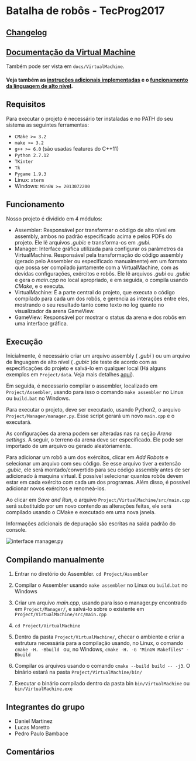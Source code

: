 # Batalha de robôs - TecProg2017

## [Changelog](changelog.md)

## [Documentação da Virtual Machine](https://r0zbot.github.io/Batalha-de-robos-TecProg2017/VirtualMachine/)
 Também pode ser vista em `docs/VirtualMachine`.

#### Veja também as [instruções adicionais implementadas](instrucoes_adicionais.md) e o [funcionamento da linguagem de alto nível](alto_nivel.md).

## Requisitos

Para executar o projeto é necessário ter instaladas e no PATH do seu sistema as seguintes ferramentas:

* `CMake >= 3.2`
* `make >= 3.2 `
* `g++ >= 6.0` (são usadas features do C++11)
* `Python 2.7.12`
* `TKinter`
* `Tk`
* `Pygame 1.9.3`
* Linux: `xterm`
* Windows: `MinGW >= 2013072200`

## Funcionamento

Nosso projeto é dividido em 4 módulos:
* Assembler: Responsável por transformar o código de alto nível em assembly, ambos no padrão especificado acima e pelos PDFs do projeto. Ele lê arquivos _.gubic_ e transforma-os em _.gubi_.
* Manager: Interface gráfica utilizada para configurar os parâmetros da VirtualMachine. Responsável pela transformação do código assembly (gerado pelo Assembler ou especificado manualmente) em um formato que possa ser compilado juntamente com a VirtualMachine, com as devidas configurações, exércitos e robôs. Ele lê arquivos _.gubi_ ou _.gubic_ e gera o _main.cpp_ no local apropriado, e em seguida, o compila usando _CMake_, e o executa.
* VirtualMachine: É a parte central do projeto, que executa o código compilado para cada um dos robôs, e gerencia as interações entre eles, mostrando o seu resultado tanto como texto no log quanto no visualizador da arena GameView.
* GameView: Responsável por mostrar o status da arena e dos robôs em uma interface gráfica.   

## Execução

Inicialmente, é necessário criar um arquivo assembly ( _.gubi_ ) ou um arquivo de linguagem de alto nível ( _.gubic_ )de teste de acordo com as especificações do projeto e salvá-lo em qualquer local (Há alguns exemplos em `Project/data`. Veja mais detalhes [aqui](Project/data/0testfiles.md)). 

Em seguida, é necessario compilar o assembler, localizado em `Project/Assembler`, usando para isso o comando `make assembler` no Linux ou `build.bat` no Windows. 

Para executar o projeto, deve ser executado, usando Python2, o arquivo `Project/Manager/manager.py`. Esse script gerará um novo `main.cpp` e o executará.

As configurações da arena podem ser alteradas nas na seção _Arena settings_. A seguir, o terreno da arena deve ser especificado. Ele pode ser importado de um arquivo ou gerado aleatóriamente.

Para adicionar um robô a um dos exércitos, clicar em _Add Robots_ e selecionar um arquivo com seu código. Se esse arquivo tiver a extensão _.gubic_, ele será montado/convertido para seu código assembly antes de ser adicionado à maquina virtual. É possível selecionar quantos robôs devem estar em cada exército com cada um dos programas. Além disso, é possível adicionar novos exércitos e renomeá-los.

Ao clicar em _Save and Run_, o arquivo `Project/VirtualMachine/src/main.cpp` será substituido por um novo contendo as alterações feitas, ele será compilado usando o CMake e executado em uma nova janela.

Informações adicionais de depuração são escritas na saida padrão do console. 

![interface manager.py](https://s33.postimg.org/xzypsl68f/image.png)
## Compilando manualmente 

1. Entrar no diretório do Assembler. `cd Project/Assembler`

1. Compilar o Assembler usando `make assembler` no Linux ou `build.bat` no Windows

1. Criar um arquivo _main.cpp_, usando para isso o manager.py encontrado em `Project/Manager/`, e salvá-lo sobre o existente em `Project/VirtualMachine/src/main.cpp`

1. `cd Project/VirtualMachine`

1. Dentro da pasta `Project/VirtualMachine/`, checar o ambiente e criar a estrutura necessária para a compilação usando, no Linux, o comando `cmake -H. -Bbuild ` ou, no Windows, `cmake -H. -G "MinGW Makefiles" -Bbuild`

1. Compilar os arquivos usando o comando `cmake --build build -- -j3`. O binário estará na pasta `Project/VirtualMachine/bin/`

1. Executar o binário compilado dentro da pasta bin `bin/VirtualMachine` ou `bin/VirtualMachine.exe`

## Integrantes do grupo
* Daniel Martinez
* Lucas Moretto
* Pedro Paulo Bambace

## Comentários
